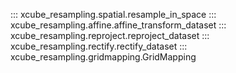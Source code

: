 
::: xcube_resampling.spatial.resample_in_space
::: xcube_resampling.affine.affine_transform_dataset
::: xcube_resampling.reproject.reproject_dataset
::: xcube_resampling.rectify.rectify_dataset
::: xcube_resampling.gridmapping.GridMapping
